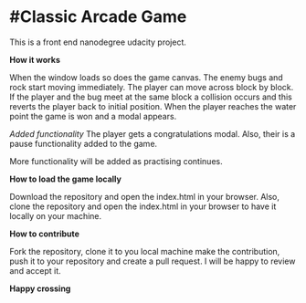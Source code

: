 #Classic Arcade Game
===============================

This is a front end nanodegree udacity project.

**How it works**

When the window loads so does the game canvas. The enemy bugs and rock start moving immediately. The player can move across block by block. 
If the player and the bug meet at the same block a collision occurs and this reverts the player back to initial position. When the player reaches the water point the game is won and a modal appears.

_Added functionality_
The player gets a congratulations modal.
Also, their is a pause functionality added to the game.

More functionality will be added as practising continues.

**How to load the game locally**

Download the repository and open the index.html in your browser. Also, clone the repository and open the index.html in your browser to have it locally on your machine.

**How to contribute**

Fork the repository, clone it to you local machine make the contribution, push it to your repository and create a pull request. I will be happy to review and accept it.

**Happy crossing**
